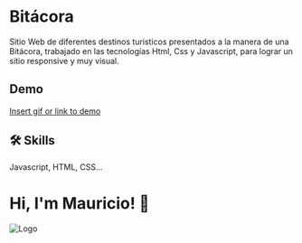 

# Bitácora

Sitio Web de diferentes destinos turisticos presentados a la manera de una Bitácora, trabajado en las tecnologías Html, Css y Javascript, para lograr un sitio responsive y muy visual.

## Demo

[Insert gif or link to demo](https://mavart2.github.io/clase1_coder-/index.html)


## 🛠 Skills
Javascript, HTML, CSS...


# Hi, I'm Mauricio! 👋




![Logo](https://dev-to-uploads.s3.amazonaws.com/uploads/articles/th5xamgrr6se0x5ro4g6.png)





